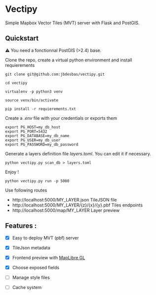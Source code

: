 # Vectipy

Simple Mapbox Vector Tiles (MVT) server with Flask and PostGIS.

## Quickstart

⚠️ You need a fonctionnal PostGIS (>2.4) base.

Clone the repo, create a virtual python environment and install requierements

```
git clone git@github.com:jbdesbas/vectipy.git

cd vectipy

virtualenv -p python3 venv

source venv/bin/activate

pip install -r requierements.txt

```

Create a _.env_ file with your credentials or exports them

```
export PG_HOST=my_db_host
export PG_PORT=5432
export PG_DATABASE=my_db_name
export PG_USER=my_db_user
export PG_PASSWORD=my_db_password
```

Generate a layers definition file _layers.toml_. You can edit it if necessary.
```
python vectipy.py scan_db > layers.toml
```

Enjoy !
```
python vectipy.py run -p 5000
```

Use following routes 
- http://localhost:5000/MY_LAYER.json TileJSON file
- http://localhost:5000/MY_LAYER/{z}/{x}/{y}.pbf Tiles endpoints
- http://localhost:5000/map/MY_LAYER Layer preview

## Features :
- [x] Easy to deploy MVT (pbf) server
- [x] TileJson metadata
- [x] Frontend preview with [MapLibre GL](https://github.com/maplibre/maplibre-gl-js) 
- [x] Choose exposed fields
- [ ] Manage style files
- [ ] Cache system




